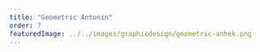 ```yaml
---
title: "Geometric Antonin"
order: 7
featuredImage: ../../images/graphicdesign/geometric-anhek.png
---
```

